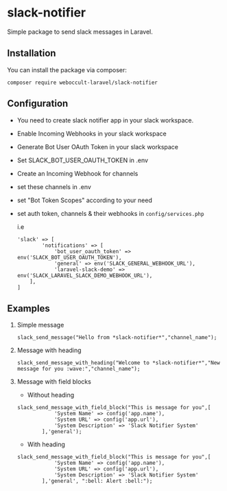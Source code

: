 # slack-notifier
Simple package to send slack messages in Laravel.

## Installation
You can install the package via composer:

```composer require weboccult-laravel/slack-notifier```

## Configuration
- You need to create slack notifier app in your slack workspace.
- Enable Incoming Webhooks in your slack workspace
- Generate Bot User OAuth Token in your slack workspace
- Set SLACK_BOT_USER_OAUTH_TOKEN in .env
- Create an Incoming Webhook for channels
- set these channels in .env
- set "Bot Token Scopes" according to your need
- set auth token, channels & their webhooks in ```config/services.php```

    i.e
    ```
    'slack' => [
            'notifications' => [
                'bot_user_oauth_token' => env('SLACK_BOT_USER_OAUTH_TOKEN'),
                'general' => env('SLACK_GENERAL_WEBHOOK_URL'),
                'laravel-slack-demo' => env('SLACK_LARAVEL_SLACK_DEMO_WEBHOOK_URL'),
        ],
    ]
    ```
## Examples
1. Simple message
    
    ```
    slack_send_message("Hello from *slack-notifier*","channel_name");
    ```

2. Message with heading

    ```
    slack_send_message_with_heading("Welcome to *slack-notifier*","New message for you :wave:","channel_name");
    ```

3. Message with field blocks
    - Without heading
    ```
    slack_send_message_with_field_block("This is message for you",[
                'System Name' => config('app.name'),
                'System URL' => config('app.url'),
                'System Description' => 'Slack Notifier System'
            ],'general');
    ```

    - With heading
    ```
    slack_send_message_with_field_block("This is message for you",[
                'System Name' => config('app.name'),
                'System URL' => config('app.url'),
                'System Description' => 'Slack Notifier System'
            ],'general', ":bell: Alert :bell:");
    ```
